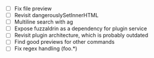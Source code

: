 * [ ] Fix file preview
* [ ] Revisit dangerouslySetInnerHTML
* [ ] Multiline search with ag
* [ ] Expose fuzzaldrin as a dependency for plugin service
* [ ] Revisit plugin architecture, which is probably outdated
* [ ] Find good previews for other commands
* [ ] Fix regex handling (foo.\*)
